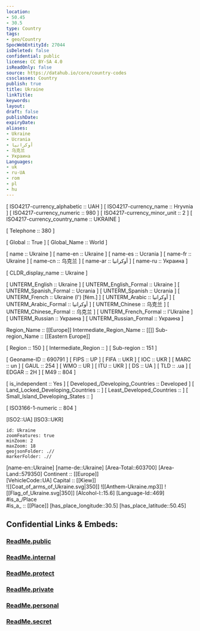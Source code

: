 ```yaml
---
location:
- 50.45
- 30.5
type: Country
tags:
- geo/Country
SpocWebEntityId: 27044
isDeleted: false
confidential: public
license: CC BY-SA 4.0
isReadOnly: false
source: https://datahub.io/core/country-codes
cssclasses: Country
publish: true
title: Ukraine
linkTitle: 
keywords: 
layout: 
draft: false
publishDate: 
expiryDate: 
aliases:
- Ukraine
- Ucrania
- أوكرانيا
- 乌克兰
- Украина
Languages:
- uk
- ru-UA
- rom
- pl
- hu
---
```



[	ISO4217-currency_alphabetic	 :: UAH ] 
[	ISO4217-currency_name	 :: Hryvnia ] 
[	ISO4217-currency_numeric	 :: 980 ] 
[	ISO4217-currency_minor_unit	 :: 2 ] 
[	ISO4217-currency_country_name	 :: UKRAINE ] 

[	Telephone	 :: 380 ] 

[	Global	 :: True ] 
[	Global_Name	 :: World ] 

[	name	 :: Ukraine ] 
[	name-en	 :: Ukraine ] 
[	name-es	 :: Ucrania ] 
[	name-fr	 :: Ukraine ] 
[	name-cn	 :: 乌克兰 ] 
[	name-ar	 :: أوكرانيا ] 
[	name-ru	 :: Украина ] 

[	CLDR_display_name	 :: Ukraine ] 

[	UNTERM_English	 :: Ukraine ] 
[	UNTERM_English_Formal	 :: Ukraine ] 
[	UNTERM_Spanish_Formal	 :: Ucrania ] 
[	UNTERM_Spanish	 :: Ucrania ] 
[	UNTERM_French	 :: Ukraine (l') [fém.] ] 
[	UNTERM_Arabic	 :: أوكرانيا ] 
[	UNTERM_Arabic_Formal	 :: أوكرانيا ] 
[	UNTERM_Chinese	 :: 乌克兰 ] 
[	UNTERM_Chinese_Formal	 :: 乌克兰 ] 
[	UNTERM_French_Formal	 :: l'Ukraine ] 
[	UNTERM_Russian	 :: Украина ] 
[	UNTERM_Russian_Formal	 :: Украина ] 

Region_Name ::  [[Europe]] 
Intermediate_Region_Name ::  [[]] 
Sub-region_Name ::  [[Eastern Europe]] 

[	Region	 :: 150 ] 
[	Intermediate_Region	 ::  ] 
[	Sub-region	 :: 151 ] 

[	Geoname-ID	 :: 690791 ] 
[	FIPS	 :: UP ] 
[	FIFA	 :: UKR ] 
[	IOC	 :: UKR ] 
[	MARC	 :: un ] 
[	GAUL	 :: 254 ] 
[	WMO	 :: UR ] 
[	ITU	 :: UKR ] 
[	DS	 :: UA ] 
[	TLD	 :: .ua ] 
[	EDGAR	 :: 2H ] 
[	M49	 :: 804 ] 

[	is_independent	 :: Yes ] 
[	Developed_/Developing_Countries	 :: Developed ] 
[	Land_Locked_Developing_Countries	 ::  ] 
[	Least_Developed_Countries	 ::  ] 
[	Small_Island_Developing_States	 ::  ] 

[	ISO3166-1-numeric	 :: 804 ] 



[ISO2::UA] 
[ISO3::UKR] 
```leaflet
id: Ukraine
zoomFeatures: true 
minZoom: 2 
maxZoom: 18
geojsonFolder: .//
markerFolder: .//
```

[name-en::Ukraine] 
[name-de::Ukraine] 
[Area-Total::603700] 
[Area-Land::579350] 
Continent :: [[Europe]]  
[VehicleCode::UA] 
Capital :: [[Kiew]]  
![[Coat_of_arms_of_Ukraine.svg|350]] 
![[Anthem-Ukraine.mp3]] 
![[Flag_of_Ukraine.svg|350]] 
[Alcohol-l::15.6] 
[Language-Id::469] 
#is_a_/Place  
#is_a_ :: [[Place]] 
[has_place_longitude::30.5] 
[has_place_latitude::50.45] 


## Confidential Links & Embeds: 

### [ReadMe.public](/_public/\Earth\Continent\Europe\Europe~East\UkraineReadMe.public.md) 

### [ReadMe.internal](/_internal/\Earth\Continent\Europe\Europe~East\UkraineReadMe.internal.md) 

### [ReadMe.protect](/_protect/\Earth\Continent\Europe\Europe~East\UkraineReadMe.protect.md) 

### [ReadMe.private](/_private/\Earth\Continent\Europe\Europe~East\UkraineReadMe.private.md) 

### [ReadMe.personal](/_personal/\Earth\Continent\Europe\Europe~East\UkraineReadMe.personal.md) 

### [ReadMe.secret](/_secret/\Earth\Continent\Europe\Europe~East\UkraineReadMe.secret.md)

